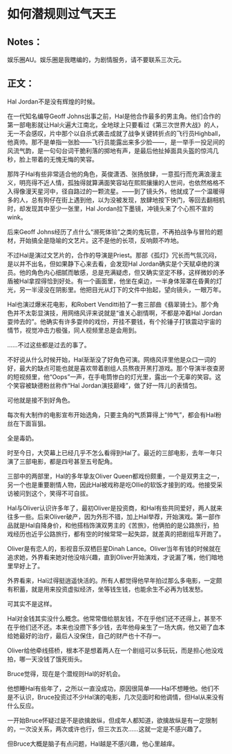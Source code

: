 # 如何潜规则过气天王

## Notes：

娱乐圈AU。娱乐圈是我瞎编的，为剧情服务，请不要联系三次元。

## 正文：

Hal Jordan不是没有辉煌的时候。

在一代知名编导Geoff Johns出事之前，Hal是他合作最多的男主角。他们合作的第一部电影就让Hal火遍大江南北，全地球上只要看过《第三次世界大战》的人，无一不会感叹，片中那个以自杀式袭击成就了战争关键转折点的飞行员Highball，他真帅。那不是单指一张脸——飞行员能露出来多少脸——，是一举手一投足间的风流气韵，是一句句台词干脆利落的掷地有声，是最后他扯掉面具头盔的惊鸿几秒，脸上带着的无愧无悔的笑容。

那阵子Hal有些非常适合他的角色，英俊潇洒、张扬放肆，一意孤行而充满浪漫主义，明亮得不近人情，孤独得就算满面笑容站在熙熙攘攘的人世间，也依然格格不入得像漫天星河中，径自路过的一颗流星。——到了镜头外，他就成了一个温暖得多的人，总有狗仔在街上遇到他，以为没被发现，放肆地按下快门，等回去翻相机时，却发现其中至少一张里，Hal Jordan拉下墨镜，冲镜头来了个心照不宣的wink。

后来Geoff Johns经历了点什么“濒死体验”之类的鬼玩意，不再拍战争与冒险的题材，开始搞全是隐喻的文艺片。这不是他的长项，反响颇不咋地。

不过Hal是演过文艺片的，合作的导演是Priest。那部《孤灯》冗长而气氛沉闷，是以并不出名，但如果静下心来去看，会发现Hal Jordan确实是个天赋卓绝的演员。他的角色内心细腻而敏感，总是充满疑虑，但又确实坚定不移，这样微妙的矛盾被Hal拿捏得恰到好处。有一个画面里，他坐在桌边，一半身体笼罩在昏黄的灯光，另一半浸没在阴影里。他把目光从灯下的文件中抬起，望向镜头，一眼万年。

Hal也演过爆米花电影，和Robert Venditti拍了一套三部曲《翡翠骑士》。那个角色并不太彰显演技，用网络风评来说就是“谁关心剧情啊，不都是冲着Hal Jordan耍帅去的”。他确实有许多耍帅的戏份，开挂不要钱，有个抡锤子打铁震动宇宙的情节，视觉冲击力极强，同人视频里总是会用到。



……不过这些都是过去的事了。

不好说从什么时候开始，Hal渐渐没了好角色可演。网络风评里他是众口一词的好，最大的缺点可能也就是喜欢带着剧组人员熬夜开黑打游戏。那个导演半夜查房的短视频里，他“Oops”一声，在手电筒惨白的灯光里，露出一个无辜的笑容。这个笑容被缺德粉丝称作“Hal Jordan演技巅峰”，做了好一阵儿的表情包。

可他就是接不到好角色。

每次有大制作的电影宣布开始选角，只要主角的气质算得上“帅气”，都会有Hal粉丝在下面盲狙。

全是毒奶。

时至今日，大荧幕上已经几乎不怎么看得到Hal了。最近的三部电影，去年一年只演了三部电影，都是四号甚至五号配角。

三部中的两部里，Hal的多年挚友Oliver Queen都戏份颇重，一个是双男主之一，另一个也是重要剧情人物，因此Hal被戏称是吃Ollie的软饭才接到的戏。他接受采访被问到这个，笑得不可自拔。

Hal与Oliver认识许多年了，最初Oliver是投资商，和Hal有些共同爱好，两人就来往多一些。后来Oliver破产，因为外形不错，加上Hal举荐，开始演戏。第一部作品就是Hal自降身价，和他搭档饰演双男主的《苦旅》，他俩拍的是公路旅行，拍戏经历也近乎公路旅行，都有空的时候常常一起失踪，就差真的把剧组车开跑了。

Oliver是有恋人的，影视音乐双栖巨星Dinah Lance。Oliver当年有钱的时候就在追求她，外界看来她对他没啥兴趣，直到Oliver开始演戏，才说漏了嘴，他们暗地里早好上了。



外界看来，Hal过得挺逍遥快活的。所有人都觉得他早年拍过那么多电影，一定颇有积蓄，就是用来投资虚拟经济，坐等钱生钱，也能余生不必再为钱发愁。

可其实不是这样。

Hal对金钱其实没什么概念。他常常借给朋友钱，不在乎他们还不还得上，甚至不在乎他们还不还。本来也没攒下多少钱，去年他母亲生了一场大病，他又砸了血本给她最好的治疗，最后人没保住，自己的财产也十不存一。

Oliver给他牵线搭桥，根本不是想着两人在一个剧组可以多玩玩，而是担心他没戏拍，哪一天没钱了饿死街头。

Bruce觉得，现在是个潜规则Hal的好机会。

他想睡Hal有些年了，之所以一直没成功，原因很简单——Hal不想睡他。他们不是不认识，Bruce投资过不少Hal演的电影，几次见面时和他调情，但Hal从来没有什么反应。

一开始Bruce怀疑过是不是欲擒故纵，但成年人都知道，欲擒故纵是有一定限制的，一次没关系，两次或许也行，但三次五次……这就一定是不感兴趣了。

但Bruce大概是脑子有点问题，Hal越是不感兴趣，他心里越痒。
